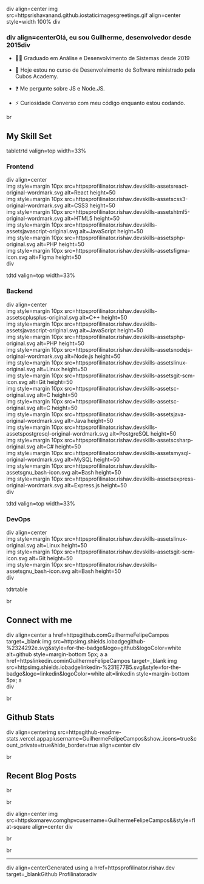 div align=center
img src=httpsrishavanand.github.iostaticimagesgreetings.gif align=center style=width 100% 
div  
  

### div align=centerOlá, eu sou Guilherme, desenvolvedor desde 2015div  
  

- 👨‍💻 Graduado em Análise e Desenvolvimento de Sistemas desde 2019  
  

- 🌱 Hoje estou no curso de Desenvolvimento de Software ministrado pela Cubos Academy.  
  

- ❓ Me pergunte sobre JS e Node.JS.  
  

- ⚡ Curiosidade Converso com meu código enquanto estou codando.  
  

br  


## My Skill Set  
tabletrtd valign=top width=33%



### Frontend  
div align=center  
img style=margin 10px src=httpsprofilinator.rishav.devskills-assetsreact-original-wordmark.svg alt=React height=50   
img style=margin 10px src=httpsprofilinator.rishav.devskills-assetscss3-original-wordmark.svg alt=CSS3 height=50   
img style=margin 10px src=httpsprofilinator.rishav.devskills-assetshtml5-original-wordmark.svg alt=HTML5 height=50   
img style=margin 10px src=httpsprofilinator.rishav.devskills-assetsjavascript-original.svg alt=JavaScript height=50   
img style=margin 10px src=httpsprofilinator.rishav.devskills-assetsphp-original.svg alt=PHP height=50   
img style=margin 10px src=httpsprofilinator.rishav.devskills-assetsfigma-icon.svg alt=Figma height=50   
div

tdtd valign=top width=33%



### Backend  
div align=center  
img style=margin 10px src=httpsprofilinator.rishav.devskills-assetscplusplus-original.svg alt=C++ height=50   
img style=margin 10px src=httpsprofilinator.rishav.devskills-assetsjavascript-original.svg alt=JavaScript height=50   
img style=margin 10px src=httpsprofilinator.rishav.devskills-assetsphp-original.svg alt=PHP height=50   
img style=margin 10px src=httpsprofilinator.rishav.devskills-assetsnodejs-original-wordmark.svg alt=Node.js height=50   
img style=margin 10px src=httpsprofilinator.rishav.devskills-assetslinux-original.svg alt=Linux height=50   
img style=margin 10px src=httpsprofilinator.rishav.devskills-assetsgit-scm-icon.svg alt=Git height=50   
img style=margin 10px src=httpsprofilinator.rishav.devskills-assetsc-original.svg alt=C height=50   
img style=margin 10px src=httpsprofilinator.rishav.devskills-assetsc-original.svg alt=C height=50   
img style=margin 10px src=httpsprofilinator.rishav.devskills-assetsjava-original-wordmark.svg alt=Java height=50   
img style=margin 10px src=httpsprofilinator.rishav.devskills-assetspostgresql-original-wordmark.svg alt=PostgreSQL height=50   
img style=margin 10px src=httpsprofilinator.rishav.devskills-assetscsharp-original.svg alt=C# height=50   
img style=margin 10px src=httpsprofilinator.rishav.devskills-assetsmysql-original-wordmark.svg alt=MySQL height=50   
img style=margin 10px src=httpsprofilinator.rishav.devskills-assetsgnu_bash-icon.svg alt=Bash height=50   
img style=margin 10px src=httpsprofilinator.rishav.devskills-assetsexpress-original-wordmark.svg alt=Express.js height=50   
div

tdtd valign=top width=33%



### DevOps  
div align=center  
img style=margin 10px src=httpsprofilinator.rishav.devskills-assetslinux-original.svg alt=Linux height=50   
img style=margin 10px src=httpsprofilinator.rishav.devskills-assetsgit-scm-icon.svg alt=Git height=50   
img style=margin 10px src=httpsprofilinator.rishav.devskills-assetsgnu_bash-icon.svg alt=Bash height=50   
div

tdtrtable  

br  


## Connect with me  
div align=center
a href=httpsgithub.comGuilhermeFelipeCampos target=_blank
img src=httpsimg.shields.iobadgegithub-%2324292e.svg&style=for-the-badge&logo=github&logoColor=white alt=github style=margin-bottom 5px; 
a
a href=httpslinkedin.cominGuilhermeFelipeCampos target=_blank
img src=httpsimg.shields.iobadgelinkedin-%231E77B5.svg&style=for-the-badge&logo=linkedin&logoColor=white alt=linkedin style=margin-bottom 5px; 
a  
div  
  

br  


## Github Stats  
div align=centerimg src=httpsgithub-readme-stats.vercel.appapiusername=GuilhermeFelipeCampos&show_icons=true&count_private=true&hide_border=true align=center div  

br  


## Recent Blog Posts  
  

br  

  

br  

div align=center
img src=httpskomarev.comghpvcusername=GuilhermeFelipeCampos&&style=flat-square align=center 
div  
  

br  


br 

----
div align=centerGenerated using a href=httpsprofilinator.rishav.dev target=_blankGithub Profilinatoradiv